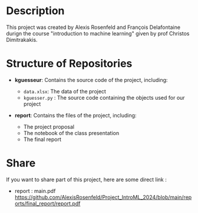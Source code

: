 # Description 

This project was created by Alexis Rosenfeld and François Delafontaine durign the course "introduction to machine learning" given by prof Christos Dimitrakakis. 

# Structure of Repositories

- **kguesseur**: Contains the source code of the project, including:
  - `data.xlsx`: The data of the project
  - `kguesser.py` : The source code containing the objects used for our project

- **report**: Contains the files of the project, including:
  - The project proposal
  - The notebook of the class presentation
  - The final report

# Share
If you want to share part of this project, here are some direct link : 

- report : main.pdf 
https://github.com/AlexisRosenfeld/Project_IntroML_2024/blob/main/reports/final_report/report.pdf